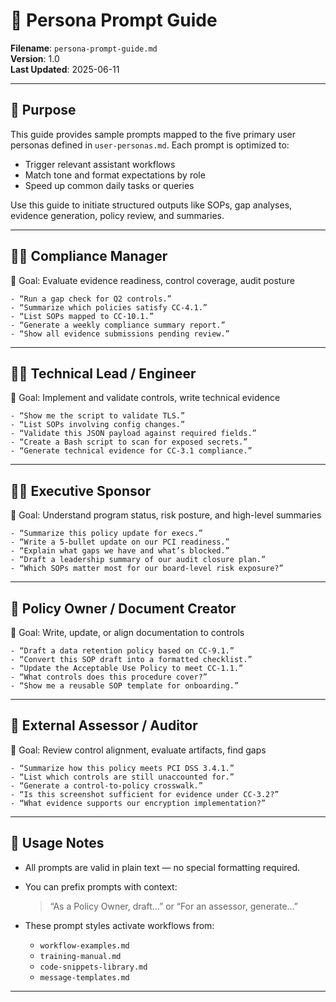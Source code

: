 # 🪪 Persona Prompt Guide

**Filename**: `persona-prompt-guide.md`  
**Version**: 1.0  
**Last Updated**: 2025-06-11

---

## 🎯 Purpose

This guide provides sample prompts mapped to the five primary user personas defined in `user-personas.md`. Each prompt is optimized to:

- Trigger relevant assistant workflows  
- Match tone and format expectations by role  
- Speed up common daily tasks or queries  

Use this guide to initiate structured outputs like SOPs, gap analyses, evidence generation, policy review, and summaries.

---

## 🧑‍💼 Compliance Manager

🎯 Goal: Evaluate evidence readiness, control coverage, audit posture

```text
- “Run a gap check for Q2 controls.”
- “Summarize which policies satisfy CC-4.1.”
- “List SOPs mapped to CC-10.1.”
- “Generate a weekly compliance summary report.”
- “Show all evidence submissions pending review.”
````

---

## 🧑‍💻 Technical Lead / Engineer

🎯 Goal: Implement and validate controls, write technical evidence

```text
- “Show me the script to validate TLS.”
- “List SOPs involving config changes.”
- “Validate this JSON payload against required fields.”
- “Create a Bash script to scan for exposed secrets.”
- “Generate technical evidence for CC-3.1 compliance.”
```

---

## 🧑‍💼 Executive Sponsor

🎯 Goal: Understand program status, risk posture, and high-level summaries

```text
- “Summarize this policy update for execs.”
- “Write a 5-bullet update on our PCI readiness.”
- “Explain what gaps we have and what’s blocked.”
- “Draft a leadership summary of our audit closure plan.”
- “Which SOPs matter most for our board-level risk exposure?”
```

---

## 🧑 Policy Owner / Document Creator

🎯 Goal: Write, update, or align documentation to controls

```text
- “Draft a data retention policy based on CC-9.1.”
- “Convert this SOP draft into a formatted checklist.”
- “Update the Acceptable Use Policy to meet CC-1.1.”
- “What controls does this procedure cover?”
- “Show me a reusable SOP template for onboarding.”
```

---

## 👩 External Assessor / Auditor

🎯 Goal: Review control alignment, evaluate artifacts, find gaps

```text
- “Summarize how this policy meets PCI DSS 3.4.1.”
- “List which controls are still unaccounted for.”
- “Generate a control-to-policy crosswalk.”
- “Is this screenshot sufficient for evidence under CC-3.2?”
- “What evidence supports our encryption implementation?”
```

---

## 📎 Usage Notes

* All prompts are valid in plain text — no special formatting required.

* You can prefix prompts with context:

  > “As a Policy Owner, draft…” or “For an assessor, generate…”

* These prompt styles activate workflows from:

  * `workflow-examples.md`
  * `training-manual.md`
  * `code-snippets-library.md`
  * `message-templates.md`

---
